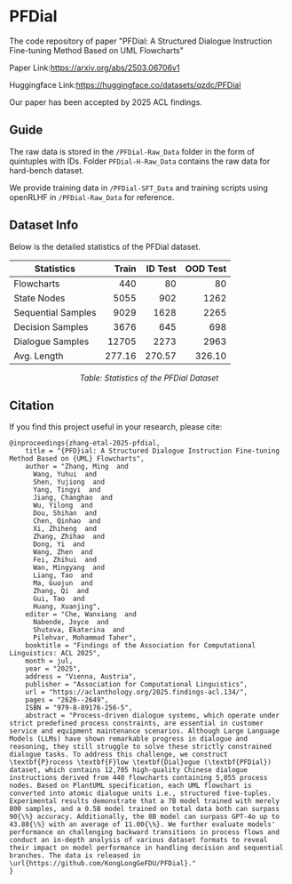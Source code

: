 # PFDial
The code repository of paper "PFDial: A Structured Dialogue Instruction Fine-tuning Method Based on UML Flowcharts"

Paper Link:https://arxiv.org/abs/2503.06706v1

Huggingface Link:https://huggingface.co/datasets/qzdc/PFDial

Our paper has been accepted by 2025 ACL findings.

## Guide
The raw data is stored in the `/PFDial-Raw_Data` folder in the form of quintuples with IDs. Folder `PFDial-H-Raw_Data` contains the raw data for hard-bench dataset.

We provide training data in `/PFDial-SFT_Data` and training scripts using openRLHF in `/PFDial-Raw_Data` for reference.

## Dataset Info
Below is the detailed statistics of the PFDial dataset.
<div align="center">

| **Statistics**        | **Train** | **ID Test** | **OOD Test** |
|-----------------------|---------:|------------:|-------------:|
| Flowcharts           |      440 |          80 |          80  |
| State Nodes         |     5055 |         902 |        1262  |
| Sequential Samples  |     9029 |        1628 |        2265  |
| Decision Samples    |     3676 |         645 |         698  |
| Dialogue Samples    |    12705 |        2273 |        2963  |
| Avg. Length        |   277.16 |      270.57 |      326.10  |

*Table: Statistics of the PFDial Dataset*

</div>

## Citation
If you find this project useful in your research, please cite:
```
@inproceedings{zhang-etal-2025-pfdial,
    title = "{PFD}ial: A Structured Dialogue Instruction Fine-tuning Method Based on {UML} Flowcharts",
    author = "Zhang, Ming  and
      Wang, Yuhui  and
      Shen, Yujiong  and
      Yang, Tingyi  and
      Jiang, Changhao  and
      Wu, Yilong  and
      Dou, Shihan  and
      Chen, Qinhao  and
      Xi, Zhiheng  and
      Zhang, Zhihao  and
      Dong, Yi  and
      Wang, Zhen  and
      Fei, Zhihui  and
      Wan, Mingyang  and
      Liang, Tao  and
      Ma, Guojun  and
      Zhang, Qi  and
      Gui, Tao  and
      Huang, Xuanjing",
    editor = "Che, Wanxiang  and
      Nabende, Joyce  and
      Shutova, Ekaterina  and
      Pilehvar, Mohammad Taher",
    booktitle = "Findings of the Association for Computational Linguistics: ACL 2025",
    month = jul,
    year = "2025",
    address = "Vienna, Austria",
    publisher = "Association for Computational Linguistics",
    url = "https://aclanthology.org/2025.findings-acl.134/",
    pages = "2626--2649",
    ISBN = "979-8-89176-256-5",
    abstract = "Process-driven dialogue systems, which operate under strict predefined process constraints, are essential in customer service and equipment maintenance scenarios. Although Large Language Models (LLMs) have shown remarkable progress in dialogue and reasoning, they still struggle to solve these strictly constrained dialogue tasks. To address this challenge, we construct \textbf{P}rocess \textbf{F}low \textbf{Dial}ogue (\textbf{PFDial}) dataset, which contains 12,705 high-quality Chinese dialogue instructions derived from 440 flowcharts containing 5,055 process nodes. Based on PlantUML specification, each UML flowchart is converted into atomic dialogue units i.e., structured five-tuples. Experimental results demonstrate that a 7B model trained with merely 800 samples, and a 0.5B model trained on total data both can surpass 90{\%} accuracy. Additionally, the 8B model can surpass GPT-4o up to 43.88{\%} with an average of 11.00{\%}. We further evaluate models' performance on challenging backward transitions in process flows and conduct an in-depth analysis of various dataset formats to reveal their impact on model performance in handling decision and sequential branches. The data is released in \url{https://github.com/KongLongGeFDU/PFDial}."
}

```
